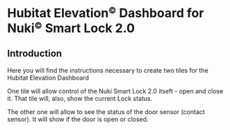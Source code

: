 # Hubitat Elevation<small><sup>&copy;</sup></small> Dashboard for Nuki<small><sup>&copy;</sup></small> Smart Lock 2.0
## Introduction

Here you will find the instructions necessary to create two tiles for the Hubitat Elevation Dashboard

One tile will allow control of the Nuki Smart Lock 2.0 itseft - open and close it. That tile will, also, show the current Lock status.

The other one will allow to see the status of the door sensor (contact sensor). It will show if the door is open or closed.


